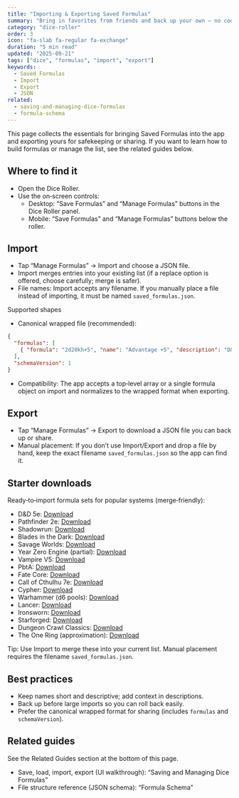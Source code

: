 ```yaml
---
title: "Importing & Exporting Saved Formulas"
summary: "Bring in favorites from friends and back up your own — no coding needed."
category: "dice-roller"
order: 3
icon: "fa-slab fa-regular fa-exchange"
duration: "5 min read"
updated: "2025-09-21"
tags: ["dice", "formulas", "import", "export"]
keywords:
  - Saved Formulas
  - Import
  - Export
  - JSON
related:
  - saving-and-managing-dice-formulas
  - formula-schema
---
```

This page collects the essentials for bringing Saved Formulas into the app and exporting yours for safekeeping or sharing. If you want to learn how to build formulas or manage the list, see the related guides below.

## Where to find it

- Open the Dice Roller.
- Use the on‑screen controls:
  - Desktop: “Save Formulas” and “Manage Formulas” buttons in the Dice Roller panel.
  - Mobile: “Save Formulas” and “Manage Formulas” buttons below the roller.

## Import

- Tap “Manage Formulas” → Import and choose a JSON file.
- Import merges entries into your existing list (if a replace option is offered, choose carefully; merge is safer).
- File names: Import accepts any filename. If you manually place a file instead of importing, it must be named `saved_formulas.json`.

Supported shapes
- Canonical wrapped file (recommended):
```json
{
  "formulas": [
    { "formula": "2d20kh+5", "name": "Advantage +5", "description": "D&D 5e attack check" }
  ],
  "schemaVersion": 1
}
```
- Compatibility: The app accepts a top‑level array or a single formula object on import and normalizes to the wrapped format when exporting.

## Export

- Tap “Manage Formulas” → Export to download a JSON file you can back up or share.
- Manual placement: If you don’t use Import/Export and drop a file by hand, keep the exact filename `saved_formulas.json` so the app can find it.

## Starter downloads

Ready‑to‑import formula sets for popular systems (merge‑friendly):

- D&D 5e: [Download](/downloads/formulas_dnd5e.json)
- Pathfinder 2e: [Download](/downloads/formulas_pf2.json)
- Shadowrun: [Download](/downloads/formulas_shadowrun.json)
- Blades in the Dark: [Download](/downloads/formulas_blades.json)
- Savage Worlds: [Download](/downloads/formulas_savage_worlds.json)
- Year Zero Engine (partial): [Download](/downloads/formulas_year_zero.json)
- Vampire V5: [Download](/downloads/formulas_vampire_v5.json)
- PbtA: [Download](/downloads/formulas_pbta.json)
- Fate Core: [Download](/downloads/formulas_fate.json)
- Call of Cthulhu 7e: [Download](/downloads/formulas_coc7e.json)
- Cypher: [Download](/downloads/formulas_cypher.json)
- Warhammer (d6 pools): [Download](/downloads/formulas_warhammer_d6.json)
- Lancer: [Download](/downloads/formulas_lancer.json)
- Ironsworn: [Download](/downloads/formulas_ironsworn.json)
- Starforged: [Download](/downloads/formulas_starforged.json)
- Dungeon Crawl Classics: [Download](/downloads/formulas_dcc.json)
- The One Ring (approximation): [Download](/downloads/formulas_one_ring.json)

Tip: Use Import to merge these into your current list. Manual placement requires the filename `saved_formulas.json`.

## Best practices

- Keep names short and descriptive; add context in descriptions.
- Back up before large imports so you can roll back easily.
- Prefer the canonical wrapped format for sharing (includes `formulas` and `schemaVersion`).

## Related guides

See the Related Guides section at the bottom of this page.
- Save, load, import, export (UI walkthrough): “Saving and Managing Dice Formulas”
- File structure reference (JSON schema): “Formula Schema”
